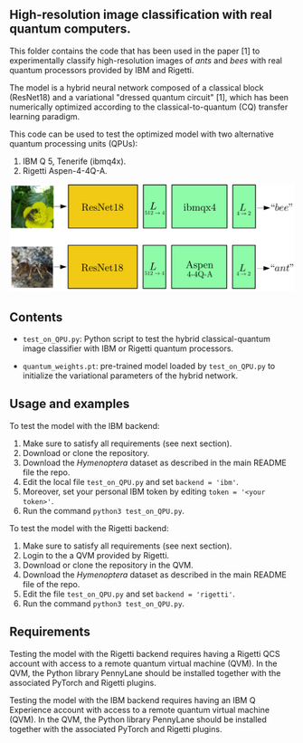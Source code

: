 
## High-resolution image classification with real quantum computers.
This folder contains the code that has been used in the paper [1] to experimentally classify high-resolution images of _ants_ and _bees_ with real quantum processors provided by IBM and Rigetti.

The model is a hybrid neural network composed of a classical block (ResNet18) and a variational "dressed quantum circuit" [1], which has been numerically optimized according to the classical-to-quantum (CQ) transfer learning paradigm. 

This code can be used to test the optimized model with two alternative quantum processing units (QPUs):
1. IBM Q 5, Tenerife (ibmq4x).
2. Rigetti Aspen-4-4Q-A.


![Figure](../static/realQPUs.png)

## Contents
* `test_on_QPU.py`: Python script to test the hybrid classical-quantum image classifier with IBM or Rigetti quantum processors. 

* `quantum_weights.pt`: pre-trained model loaded by `test_on_QPU.py` to initialize the variational parameters of the hybrid network.

## Usage and examples

To test the model with the IBM backend:
1. Make sure to satisfy all requirements (see next section).
2. Download or clone the repository.
3. Download the _Hymenoptera_ dataset as described in the main README file the repo.
4. Edit the local file `test_on_QPU.py` and set `backend = 'ibm'`.
4. Moreover, set your personal IBM token by editing `token = '<your token>'`.
5. Run the command `python3 test_on_QPU.py`.

To test the model with the Rigetti backend:
1. Make sure to satisfy all requirements (see next section).
2. Login to the a QVM provided by Rigetti.
3. Download or clone the repository in the QVM.
4. Download the _Hymenoptera_ dataset as described in the main README file of the repo. 
5. Edit the file `test_on_QPU.py` and set `backend = 'rigetti'`.
6. Run the command `python3 test_on_QPU.py`.
## Requirements

Testing the model with the Rigetti backend requires having a Rigetti QCS account with access to a remote quantum virtual machine (QVM). In the QVM, the Python library PennyLane should be installed together with the associated PyTorch and Rigetti plugins. 

Testing the model with the IBM backend requires having an IBM Q Experience account with access to a remote quantum virtual machine (QVM). In the QVM, the Python library PennyLane should be installed together with the associated PyTorch and Rigetti plugins. 
